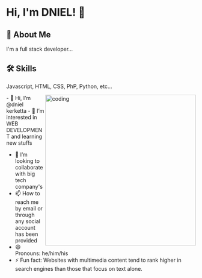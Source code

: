 
# Hi, I'm DNIEL! 👋


## 🚀 About Me
I'm a full stack developer...


## 🛠 Skills
Javascript, HTML, CSS, PhP, Python, etc...


<img align="right" alt="coding" width="400" src="https://camo.githubusercontent.com/2366b34bb903c09617990fb5fff4622f3e941349e846ddb7e73df872a9d21233/68747470733a2f2f63646e2e6472696262626c652e636f6d2f75736572732f3733303730332f73637265656e73686f74732f363538313234332f6176656e746f2e676966">
- 👋 Hi, I’m @dniel kerketta
- 👀 I’m interested in WEB DEVELOPMENT and learning new stuffs

- 💞️ I’m looking to collaborate with big tech company's 
- 📫 How to reach me by email or through any social account has been provided
- 😄 Pronouns: he/him/his
- ⚡ Fun fact: Websites with multimedia content tend to rank higher in search engines than those that focus on text alone.

<!---
dnlkerketta/dnlkerketta is a ✨ special ✨ repository because its `README.md` (this file) appears on your GitHub profile.
You can click the Preview link to take a look at your changes.
--->
